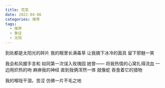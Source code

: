 ```yaml
---
title: 荒芜
date: 2022-04-06
categories: 推荐
tags:
  - 推荐
  - 象征
  - 太阳
---
```


到处都是太阳光的碎片
我的眼里长满毒草
让我摘下冰冷的面具
留下邪魅一笑
<!--more-->
我会和风握手言和
如同第一次误入玫瑰园
她曾——
将我热情的心窝扎得流血
一边用炽热的吻
麻痹我的神经
直到我俩浑然一体
就像蛇
吞食着它的猎物

我的喉咙干涸，苦涩
仿佛一片不毛之地
